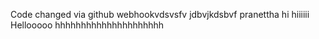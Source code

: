 Code changed via github webhookvdsvsfv
jdbvjkdsbvf
pranettha
hi
hiiiiii
Hellooooo
hhhhhhhhhhhhhhhhhhhhh
